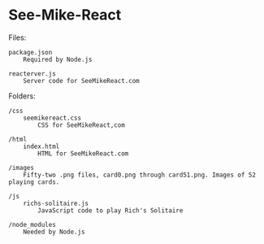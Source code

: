 # See-Mike-React

Files:

    package.json
        Required by Node.js
        
    reacterver.js
        Server code for SeeMikeReact.com
        
        
Folders:

    /css
        seemikereact.css
            CSS for SeeMikeReact,com
            
    /html
        index.html
            HTML for SeeMikeReact.com
            
    /images
        Fifty-two .png files, card0.png through card51.png. Images of 52 playing cards.
        
    /js
        richs-solitaire.js
            JavaScript code to play Rich's Solitaire
            
    /node_modules
        Needed by Node.js
